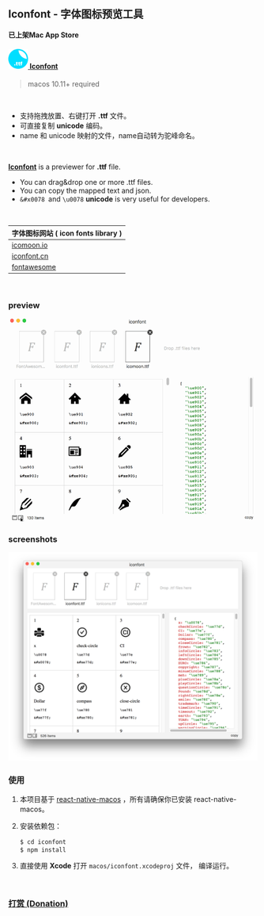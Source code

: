 ## Iconfont - 字体图标预览工具

**已上架Mac App Store**

#### <a href="https://itunes.apple.com/cn/app/iconfont/id1431650750"><img src="./screenshots/108x108.png" width="40" hegiht="40" /> **Iconfont**</a>
> macos 10.11+ required

</br>

- 支持拖拽放置、右键打开 **.ttf** 文件。
- 可直接复制 **unicode** 编码。
- name 和 unicode 映射的文件，name自动转为驼峰命名。

</br>	

 **[Iconfont](https://itunes.apple.com/cn/app/iconfont/id1431650750)** is  a previewer for **.ttf** file. 

- You can drag&drop one or more .ttf files.
- You can copy the mapped text and json.
- `&#x0078 `and  `\u0078` **unicode** is very useful for developers.   

</br>

| 字体图标网站 ( **icon fonts  library** )        |
| ----------------------------------------------- |
| [icomoon.io](https://icomoon.io/app/#/select)   |
| [iconfont.cn](http://www.iconfont.cn/)          |
| [fontawesome](http://fontawesome.dashgame.com/) |

</br>

###  preview

<img src="./screenshots/view.gif" width="540" />



</br>

### screenshots

<img src="./screenshots/preview.png" width="600" />

</br>

### 使用 

1. 本项目基于 [react-native-macos](https://github.com/ptmt/react-native-macos) ，所有请确保你已安装 react-native-macos。

2. 安装依赖包：

   ```shell
   $ cd iconfont
   $ npm install
   ```
3. 直接使用 **Xcode** 打开 `macos/iconfont.xcodeproj` 文件， 编译运行。

</br>

### [打赏 (Donation)](https://github.com/iHongRen/Donation/blob/master/Donation.md)



</br>